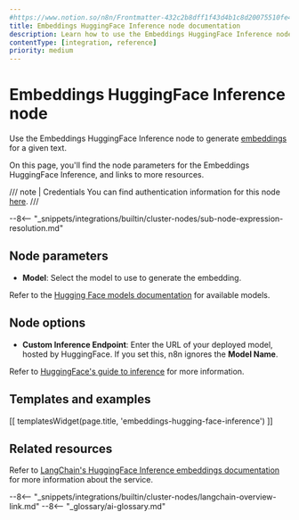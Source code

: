 ```yaml
---
#https://www.notion.so/n8n/Frontmatter-432c2b8dff1f43d4b1c8d20075510fe4
title: Embeddings HuggingFace Inference node documentation
description: Learn how to use the Embeddings HuggingFace Inference node in n8n. Follow technical documentation to integrate Embeddings HuggingFace Inference node into your workflows.
contentType: [integration, reference]
priority: medium
---
```


# Embeddings HuggingFace Inference node

Use the Embeddings HuggingFace Inference node to generate [embeddings](/glossary.md#ai-embedding) for a given text.

On this page, you'll find the node parameters for the Embeddings HuggingFace Inference, and links to more resources.

/// note | Credentials
You can find authentication information for this node [here](/integrations/builtin/credentials/huggingface.md).
///

--8<-- "_snippets/integrations/builtin/cluster-nodes/sub-node-expression-resolution.md"

## Node parameters

* **Model**: Select the model to use to generate the embedding.

Refer to the [Hugging Face models documentation](https://huggingface.co/models?other=embeddings) for available models.

## Node options

* **Custom Inference Endpoint**: Enter the URL of your deployed model, hosted by HuggingFace. If you set this, n8n ignores the **Model Name**.

Refer to [HuggingFace's guide to inference](https://huggingface.co/inference-endpoints) for more information.

## Templates and examples

<!-- see https://www.notion.so/n8n/Pull-in-templates-for-the-integrations-pages-37c716837b804d30a33b47475f6e3780 -->
[[ templatesWidget(page.title, 'embeddings-hugging-face-inference') ]]

## Related resources

Refer to [LangChain's HuggingFace Inference embeddings documentation](https://js.langchain.com/docs/integrations/text_embedding/hugging_face_inference/) for more information about the service.

--8<-- "_snippets/integrations/builtin/cluster-nodes/langchain-overview-link.md"
--8<-- "_glossary/ai-glossary.md"
